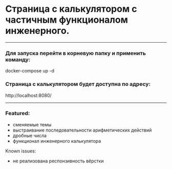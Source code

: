 # Страница с калькулятором с частичным функционалом инженерного.
---


### Для запуска перейти в корневую папку и применить команду:

  docker-compose up -d
  
### Страница с калькулятором будет доступна по адресу: 
  http://localhost:8080/
  
---
### Featured:
- сменяемые темы
- выстраивание последовательности арифметических действий
- дробные числа
- функционал инженерного калькулятора


Known issues: 
-   не реализована респонзивность вёрстки
  
